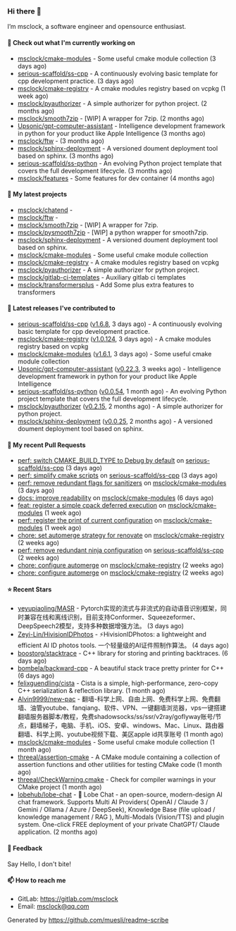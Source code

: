 ### Hi there 👋

I’m msclock, a software engineer and opensource enthusiast.

#### 👷 Check out what I'm currently working on

- [msclock/cmake-modules](https://github.com/msclock/cmake-modules) - Some useful cmake module collection (3 days ago)
- [serious-scaffold/ss-cpp](https://github.com/serious-scaffold/ss-cpp) - A continuously evolving basic template for cpp development practice. (3 days ago)
- [msclock/cmake-registry](https://github.com/msclock/cmake-registry) - A cmake modules registry based on vcpkg (1 week ago)
- [msclock/pyauthorizer](https://github.com/msclock/pyauthorizer) - A simple authorizer for python project. (2 months ago)
- [msclock/smooth7zip](https://github.com/msclock/smooth7zip) - [WIP] A wrapper for 7zip. (2 months ago)
- [Upsonic/gpt-computer-assistant](https://github.com/Upsonic/gpt-computer-assistant) - Intelligence development framework in python for your product like Apple Intelligence (3 months ago)
- [msclock/ftw](https://github.com/msclock/ftw) -  (3 months ago)
- [msclock/sphinx-deployment](https://github.com/msclock/sphinx-deployment) - A versioned doument deployment tool based on sphinx. (3 months ago)
- [serious-scaffold/ss-python](https://github.com/serious-scaffold/ss-python) - An evolving Python project template that covers the full development lifecycle. (3 months ago)
- [msclock/features](https://github.com/msclock/features) - Some features for dev container (4 months ago)

#### 🌱 My latest projects

- [msclock/chatend](https://github.com/msclock/chatend) - 
- [msclock/ftw](https://github.com/msclock/ftw) - 
- [msclock/smooth7zip](https://github.com/msclock/smooth7zip) - [WIP] A wrapper for 7zip.
- [msclock/pysmooth7zip](https://github.com/msclock/pysmooth7zip) - [WIP] a python wrapper for smooth7zip.
- [msclock/sphinx-deployment](https://github.com/msclock/sphinx-deployment) - A versioned doument deployment tool based on sphinx.
- [msclock/cmake-modules](https://github.com/msclock/cmake-modules) - Some useful cmake module collection
- [msclock/cmake-registry](https://github.com/msclock/cmake-registry) - A cmake modules registry based on vcpkg
- [msclock/pyauthorizer](https://github.com/msclock/pyauthorizer) - A simple authorizer for python project.
- [msclock/gitlab-ci-templates](https://github.com/msclock/gitlab-ci-templates) - Auxiliary gitlab ci templates
- [msclock/transformersplus](https://github.com/msclock/transformersplus) - Add Some plus extra features to transformers

#### 🔭 Latest releases I've contributed to

- [serious-scaffold/ss-cpp](https://github.com/serious-scaffold/ss-cpp) ([v1.6.8](https://github.com/serious-scaffold/ss-cpp/releases/tag/v1.6.8), 3 days ago) - A continuously evolving basic template for cpp development practice.
- [msclock/cmake-registry](https://github.com/msclock/cmake-registry) ([v1.0.124](https://github.com/msclock/cmake-registry/releases/tag/v1.0.124), 3 days ago) - A cmake modules registry based on vcpkg
- [msclock/cmake-modules](https://github.com/msclock/cmake-modules) ([v1.6.1](https://github.com/msclock/cmake-modules/releases/tag/v1.6.1), 3 days ago) - Some useful cmake module collection
- [Upsonic/gpt-computer-assistant](https://github.com/Upsonic/gpt-computer-assistant) ([v0.22.3](https://github.com/Upsonic/gpt-computer-assistant/releases/tag/v0.22.3), 3 weeks ago) - Intelligence development framework in python for your product like Apple Intelligence
- [serious-scaffold/ss-python](https://github.com/serious-scaffold/ss-python) ([v0.0.54](https://github.com/serious-scaffold/ss-python/releases/tag/v0.0.54), 1 month ago) - An evolving Python project template that covers the full development lifecycle.
- [msclock/pyauthorizer](https://github.com/msclock/pyauthorizer) ([v0.2.15](https://github.com/msclock/pyauthorizer/releases/tag/v0.2.15), 2 months ago) - A simple authorizer for python project.
- [msclock/sphinx-deployment](https://github.com/msclock/sphinx-deployment) ([v0.0.25](https://github.com/msclock/sphinx-deployment/releases/tag/v0.0.25), 2 months ago) - A versioned doument deployment tool based on sphinx.

#### 🔨 My recent Pull Requests

- [perf: switch CMAKE_BUILD_TYPE to Debug by default](https://github.com/serious-scaffold/ss-cpp/pull/363) on [serious-scaffold/ss-cpp](https://github.com/serious-scaffold/ss-cpp) (3 days ago)
- [perf: simplify cmake scripts](https://github.com/serious-scaffold/ss-cpp/pull/362) on [serious-scaffold/ss-cpp](https://github.com/serious-scaffold/ss-cpp) (3 days ago)
- [perf: remove redundant flags for sanitizers](https://github.com/msclock/cmake-modules/pull/122) on [msclock/cmake-modules](https://github.com/msclock/cmake-modules) (3 days ago)
- [docs: improve readability](https://github.com/msclock/cmake-modules/pull/121) on [msclock/cmake-modules](https://github.com/msclock/cmake-modules) (6 days ago)
- [feat: register a simple cpack deferred execution](https://github.com/msclock/cmake-modules/pull/120) on [msclock/cmake-modules](https://github.com/msclock/cmake-modules) (1 week ago)
- [perf: register the print of current configuration](https://github.com/msclock/cmake-modules/pull/119) on [msclock/cmake-modules](https://github.com/msclock/cmake-modules) (1 week ago)
- [chore: set automerge strategy for renovate](https://github.com/msclock/cmake-registry/pull/177) on [msclock/cmake-registry](https://github.com/msclock/cmake-registry) (2 weeks ago)
- [perf: remove redundant ninja configuration](https://github.com/serious-scaffold/ss-cpp/pull/358) on [serious-scaffold/ss-cpp](https://github.com/serious-scaffold/ss-cpp) (2 weeks ago)
- [chore: configure automerge](https://github.com/msclock/cmake-registry/pull/174) on [msclock/cmake-registry](https://github.com/msclock/cmake-registry) (2 weeks ago)
- [chore: configure automerge](https://github.com/msclock/cmake-registry/pull/173) on [msclock/cmake-registry](https://github.com/msclock/cmake-registry) (2 weeks ago)

#### ⭐ Recent Stars

- [yeyupiaoling/MASR](https://github.com/yeyupiaoling/MASR) - Pytorch实现的流式与非流式的自动语音识别框架，同时兼容在线和离线识别，目前支持Conformer、Squeezeformer、DeepSpeech2模型，支持多种数据增强方法。 (3 days ago)
- [Zeyi-Lin/HivisionIDPhotos](https://github.com/Zeyi-Lin/HivisionIDPhotos) - ⚡️HivisionIDPhotos: a lightweight and efficient AI ID photos tools. 一个轻量级的AI证件照制作算法。 (4 days ago)
- [boostorg/stacktrace](https://github.com/boostorg/stacktrace) - C&#43;&#43; library for storing and printing backtraces. (6 days ago)
- [bombela/backward-cpp](https://github.com/bombela/backward-cpp) - A beautiful stack trace pretty printer for C&#43;&#43; (6 days ago)
- [felixguendling/cista](https://github.com/felixguendling/cista) - Cista is a simple, high-performance, zero-copy C&#43;&#43; serialization &amp; reflection library. (1 month ago)
- [Alvin9999/new-pac](https://github.com/Alvin9999/new-pac) - 翻墙-科学上网、自由上网、免费科学上网、免费翻墙、油管youtube、fanqiang、软件、VPN、一键翻墙浏览器，vps一键搭建翻墙服务器脚本/教程，免费shadowsocks/ss/ssr/v2ray/goflyway账号/节点，翻墙梯子，电脑、手机、iOS、安卓、windows、Mac、Linux、路由器翻墙、科学上网、youtube视频下载、美区apple id共享账号 (1 month ago)
- [msclock/cmake-modules](https://github.com/msclock/cmake-modules) - Some useful cmake module collection (1 month ago)
- [threeal/assertion-cmake](https://github.com/threeal/assertion-cmake) - A CMake module containing a collection of assertion functions and other utilities for testing CMake code (1 month ago)
- [threeal/CheckWarning.cmake](https://github.com/threeal/CheckWarning.cmake) - Check for compiler warnings in your CMake project (1 month ago)
- [lobehub/lobe-chat](https://github.com/lobehub/lobe-chat) - 🤯 Lobe Chat - an open-source, modern-design AI chat framework. Supports Multi AI Providers( OpenAI / Claude 3 / Gemini / Ollama / Azure /  DeepSeek), Knowledge Base (file upload / knowledge management / RAG ), Multi-Modals (Vision/TTS) and plugin system. One-click FREE deployment of your private ChatGPT/ Claude application. (2 months ago)

#### 💬 Feedback

Say Hello, I don't bite!

#### 📫 How to reach me

- GitLab: https://gitlab.com/msclock
- Email: msclock@qq.com

Generated by https://github.com/muesli/readme-scribe
